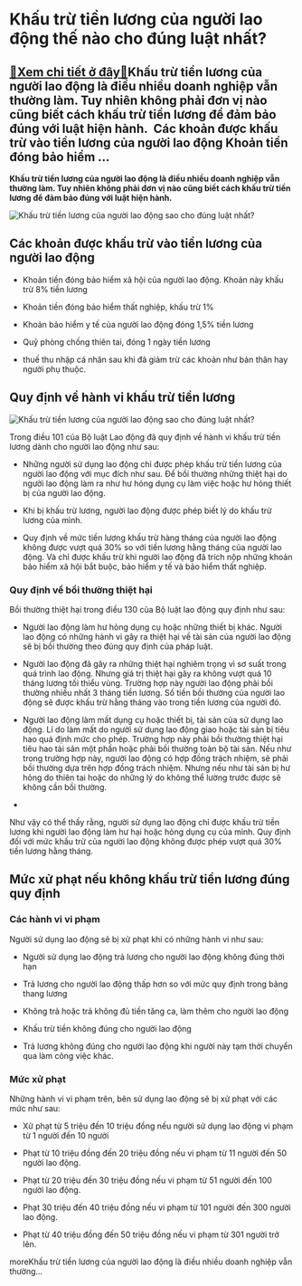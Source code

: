 Khấu trừ tiền lương của người lao động thế nào cho đúng luật nhất?
==================================================================

[:gift:Xem chi tiết ở đây:gift:](https://hddtvn.com/khau-tru-tien-luong-cua-nguoi-lao-dong-the-nao-cho-dung-luat-nhat/)Khấu trừ tiền lương của người lao động là điều nhiều doanh nghiệp vẫn thường làm. Tuy nhiên không phải đơn vị nào cũng biết cách khấu trừ tiền lương để đảm bảo đúng với luật hiện hành.  Các khoản được khấu trừ vào tiền lương của người lao động Khoản tiền đóng bảo hiểm …
------------------------------------------------------------------------------------------------------------------------------------------------------------------------------------------------------------------------------------------------------------------------------

**Khấu trừ tiền lương của người lao động là điều nhiều doanh nghiệp vẫn thường làm. Tuy nhiên không phải đơn vị nào cũng biết cách khấu trừ tiền lương để đảm bảo đúng với luật hiện hành.**


![Khấu trừ tiền lương của người lao động sao cho đúng luật nhất? ](https://hddtvn.com/wp-content/uploads/2021/01/khau_tru_luong_2202172029.jpg)


**Các khoản được khấu trừ vào tiền lương của người lao động**
-------------------------------------------------------------




* Khoản tiền đóng bảo hiểm xã hội của người lao động. Khoản này khấu trừ 8% tiền lương

* Khoản tiền đóng bảo hiểm thất nghiệp, khấu trừ 1%

* Khoản bảo hiểm y tế của người lao động đóng 1,5% tiền lương

* Quỹ phòng chống thiên tai, đóng 1 ngày tiền lương

* thuế thu nhập cá nhân sau khi đã giảm trừ các khoản như bản thân hay người phụ thuộc. 



**Quy định về hành vi khấu trừ tiền lương**
-------------------------------------------


![Khấu trừ tiền lương của người lao động sao cho đúng luật nhất? ](https://hddtvn.com/wp-content/uploads/2021/01/20170713110523-tien1.jpg)


Trong điều 101 của Bộ luật Lao động đã quy định về hành vi khấu trừ tiền lương dành cho người lao động như sau: 




* Những người sử dụng lao động chỉ được phép khấu trừ tiền lương của người lao động với mục đích như sau. Để bồi thường những thiệt hại do người lao động làm ra như hư hỏng dụng cụ làm việc hoặc hư hỏng thiết bị của người lao động. 

* Khi bị khấu trừ lương, người lao động được phép biết lý do khấu trừ lương của mình. 

* Quy định về mức tiền lương khấu trừ hàng tháng của người lao động không được vượt quá 30% so với tiền lương hằng tháng của người lao động. Và chỉ được khấu trừ khi người lao động đã trích nộp những khoản bảo hiểm xã hội bắt buộc, bảo hiểm y tế và bảo hiểm thất nghiệp. 



### Quy định về bồi thường thiệt hại


Bồi thường thiệt hại trong điều 130 của Bộ luật lao động quy định như sau: 




* Người lao động làm hư hỏng dụng cụ hoặc những thiết bị khác. Người lao động có những hành vi gây ra thiệt hại về tài sản của người lao động sẽ bị bồi thường theo đúng quy định của pháp luật. 

* Người lao động đã gây ra những thiệt hại nghiêm trọng vì sơ suất trong quá trình lao động. Nhưng giá trị thiệt hại gây ra không vượt quá 10 tháng lương tối thiểu vùng. Trường hợp này người lao động phải bồi thường nhiều nhất 3 tháng tiền lương. Số tiền bồi thường của người lao động sẽ được khấu trừ hằng tháng vào trong tiền lương của người đó. 

* Người lao động làm mất dụng cụ hoặc thiết bị, tài sản của sử dụng lao động. Lí do làm mất do người sử dụng lao động giao hoặc tài sản bị tiêu hao quá định mức cho phép. Trường hợp này phải bồi thường thiệt hại tiêu hao tài sản một phần hoặc phải bồi thường toàn bộ tài sản. Nếu như trong trường hợp này, người lao động có hợp đồng trách nhiệm, sẽ phải bồi thường dựa trên hợp đồng trách nhiệm. Nhưng nếu như tài sản bị hư hỏng do thiên tai hoặc do những lý do không thể lường trước được sẽ không cần bồi thường. 

* 



Như vậy có thể thấy rằng, người sử dụng lao động chỉ được khấu trừ tiền lương khi người lao động làm hư hại hoặc hỏng dụng cụ của mình. Quy định đối với mức khấu trừ của người lao động không được phép vượt quá 30% tiền lương hằng tháng. 


**Mức xử phạt nếu không khấu trừ tiền lương đúng quy định**
-----------------------------------------------------------


### Các hành vi vi phạm


Người sử dụng lao động sẽ bị xử phạt khi có những hành vi như sau: 




* Người sử dụng lao động trả lương cho người lao động không đúng thời hạn

* Trả lương cho người lao động thấp hơn so với mức quy định trong bảng thang lương

* Không trả hoặc trả không đủ tiền tăng ca, làm thêm cho người lao động

* Khấu trừ tiền không đúng cho người lao động

* Trả lương không đúng cho người lao động khi người này tạm thời chuyển qua làm công việc khác. 



### Mức xử phạt


Những hành vi vi phạm trên, bên sử dụng lao động sẽ bị xử phạt với các mức như sau: 




* Xử phạt từ 5 triệu đến 10 triệu đồng nếu người sử dụng lao động vi phạm từ 1 người đến 10 người

* Phạt từ 10 triệu đồng đến 20 triệu đồng nếu vi phạm từ 11 người đến 50 người lao động. 

* Phạt từ 20 triệu đến 30 triệu đồng nếu vi phạm từ 51 người đến 100 người lao động. 

* Phạt 30 triệu đến 40 triệu đồng nếu vi phạm từ 101 người đến 300 người lao động. 

* Phạt từ 40 triệu đồng đến 50 triệu đồng nếu vi phạm từ 301 người trở lên. 



moreKhấu trừ tiền lương của người lao động là điều nhiều doanh nghiệp vẫn thường…

